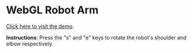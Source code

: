 # WebGL Robot Arm
[Click here to visit the demo](codedmitry.github.io/webgl_robot). 

__Instructions__:
Press the "s" and "e" keys to rotate the robot's shoulder and elbow respectively.
